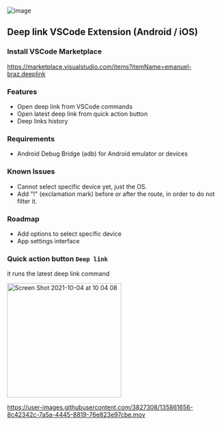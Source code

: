 ![image](https://user-images.githubusercontent.com/3827308/135861079-6f39a13a-393d-4fb6-a487-76652636cd0e.png)
## Deep link VSCode Extension (Android / iOS)

### Install VSCode Marketplace
https://marketplace.visualstudio.com/items?itemName=emanuel-braz.deeplink

### Features
- Open deep link from VSCode commands
- Open latest deep link from quick action button
- Deep links history

### Requirements
- Android Debug Bridge (adb) for Android emulator or devices

### Known Issues
- Cannot select specific device yet, just the OS.
- Add "!" (exclamation mark) before or after the route, in order to do not filter it.

### Roadmap
- Add options to select specific device
- App settings interface


### Quick action button `Deep link`
it runs the latest deep link command  
  

<img width="267" alt="Screen Shot 2021-10-04 at 10 04 08" src="https://user-images.githubusercontent.com/3827308/135861830-ae09cdc1-25ed-4c4c-90d5-e3704fc155f6.png">


https://user-images.githubusercontent.com/3827308/135861656-8c42342c-7a5a-4445-8819-76e823e97cbe.mov
